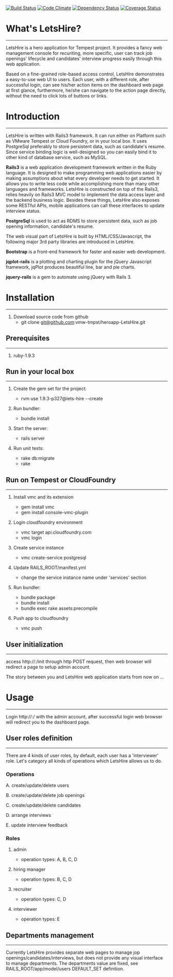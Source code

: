[![Build Status](https://travis-ci.org/vmw-tmpst/heroapp-LetsHire.png?branch=master)](https://travis-ci.org/vmw-tmpst/heroapp-LetsHire) [![Code Climate](https://codeclimate.com/github/vmw-tmpst/heroapp-LetsHire.png)](https://codeclimate.com/github/vmw-tmpst/heroapp-LetsHire) [![Dependency Status](https://gemnasium.com/vmw-tmpst/heroapp-LetsHire.png)](https://gemnasium.com/vmw-tmpst/heroapp-LetsHire) [![Coverage Status](https://coveralls.io/repos/vmw-tmpst/heroapp-LetsHire/badge.png?branch=master)](https://coveralls.io/r/vmw-tmpst/heroapp-LetsHire)

# What's LetsHire?
--------------
LetsHire is a hero application for Tempest project. It provides a fancy web management console for recuriting, more specific, user can track job openings' lifecycle and candidates' interview progress easily through this web application.

Based on a fine-grained role-based access control, LetsHire demonstrates a easy-to-use web UI to users. Each user, with a different role, after successful login, can see his/her action items on the dashboard web page at first glance, furthermore, he/she can navigate to the action page directly, without the need to click lots of buttons or links.

# Introduction
--------------
LetsHire is written with Rails3 framework. It can run either on Platform such as VMware Tempest or Cloud Foundry, or in your local box. It uses PostgreSql preferably to store persistent data, such as candidate's resume. Since service binding logic is well-designed so you can easily bind it to other kind of database service, such as MySQL.

__Rails3__ is a web application development framework written in the Ruby language. It is designed to make programming web applications easier by making assumptions about what every developer needs to get started. It allows you to write less code while accomplishing more than many other languages and frameworks. LetsHire is constructed on top of the Rails3, relies heavily on Rails3 MVC model to implement the data access layer and the backend business logic. Besides these things, LetsHire also exposes some RESTful APIs, mobile applications can call these interfaces to update interview status.

__PostgreSql__ is used to act as RDMS to store persistent data, such as job opening information, candidate's resume. 

The web visual part of LetsHire is built by HTML/CSS/Javascript, the following major 3rd party libraries are introduced in LetsHire.

__Bootstrap__ is a front-end framework for faster and easier web development.

__jqplot-rails__ is a plotting and charting plugin for the jQuery Javascript framework, jqPlot produces beautiful line, bar and pie charts.

__jquery-rails__ is a gem to automate using jQuery with Rails 3.

# Installation
--------------
1. Download source code from github
    + git clone git@github.com:vmw-tmpst/heroapp-LetsHire.git

## Prerequisites
--------------
1. ruby-1.9.3

## Run in your local box
--------------
1. Create the gem set for the project:
    + rvm use 1.9.3-p327@lets-hire --create

2. Run bundler:
    + bundle install

3. Start the server:
    + rails server

4. Run unit tests:
    + rake db:migrate
    + rake

## Run on Tempest or CloudFoundry
--------------
1. Install vmc and its extension
    + gem install vmc
    + gem install console-vmc-plugin

2. Login cloudfoundry environment
    + vmc target api.cloudfoundry.com
    + vmc login <email account> <password>

3. Create service instance
    + vmc create-service postgresql <service instance name>

4. Update RAILS_ROOT/manifest.yml
    + change the service instance name under 'services' section

5. Run bundler:
    + bundle package
    + bundle install
    + bundle exec rake assets:precompile

6. Push app to cloudfoundry
    + vmc push

## User initialization
--------------
access http://<host>:<port>/init through http POST request, then web browser will redirect a page to setup admin account.


The story between you and LetsHire web application starts from now on ...

# Usage
--------------
Login http://<host>:<port>/ with the admin account, after successful login web browser will redirect you to the dashboard page.

## User roles definition
--------------
There are 4 kinds of user roles, by default, each user has a 'interviewer' role. Let's category all kinds of operations which LetsHire allows us to do.

### Operations
A. create/update/delete users

B. create/update/delete job openings

C. create/update/delete candidates

D. arrange interviews

E. update interview feedback

### Roles
1. admin
    + operation types: A, B, C, D

2. hiring manager
    + operation types: B, C, D

3. recruiter
    + operation types: C, D

4. interviewer
    + operation types: E

## Departments management
--------------
Currently LetsHire provides separate web pages to manage jop openings/candidates/interviews, but does not provide any visual interface to manage departments. The departments value are fixed, see RAILS_ROOT/app/model/users DEFAULT_SET definition.
